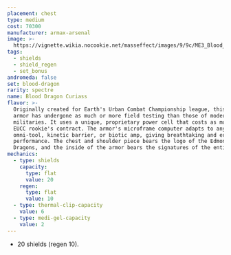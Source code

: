 ```yaml
---
placement: chest
type: medium
cost: 70300
manufacturer: armax-arsenal
image: >-
  https://vignette.wikia.nocookie.net/masseffect/images/9/9c/ME3_Blood_Dragon_Armor.png/revision/latest?cb=20120314192826
tags:
  - shields
  - shield_regen
  - set_bonus
andromeda: false
set: blood-dragon
rarity: spectre
name: Blood Dragon Curiass
flavor: >-
  Originally created for Earth's Urban Combat Championship league, this set of
  armor has undergone as much or more field testing than those of modern
  militaries. It uses a unique, proprietary power cell that costs as much as a
  EUCC rookie's contract. The armor's microframe computer adapts to any top-tier
  omni-tool, kinetic barrier, or biotic amp, giving breathtaking and error-free
  performance. The chest and shoulder piece bears the logo of the Edmonton Blood
  Dragons, and the inside of the armor bears the signatures of the entire team.
mechanics:
  - type: shields
    capacity:
      type: flat
      value: 20
    regen:
      type: flat
      value: 10
  - type: thermal-clip-capacity
    value: 6
  - type: medi-gel-capacity
    value: 2
---
```

- 20 shields (regen 10).
